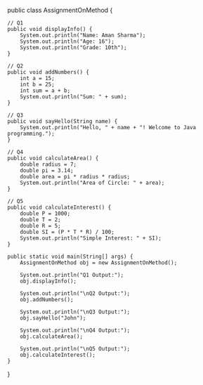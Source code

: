 public class AssignmentOnMethod {

    // Q1
    public void displayInfo() {
        System.out.println("Name: Aman Sharma");
        System.out.println("Age: 16");
        System.out.println("Grade: 10th");
    }

    // Q2
    public void addNumbers() {
        int a = 15;
        int b = 25;
        int sum = a + b;
        System.out.println("Sum: " + sum);
    }

    // Q3
    public void sayHello(String name) {
        System.out.println("Hello, " + name + "! Welcome to Java programming.");
    }

    // Q4
    public void calculateArea() {
        double radius = 7;
        double pi = 3.14;
        double area = pi * radius * radius;
        System.out.println("Area of Circle: " + area);
    }

    // Q5
    public void calculateInterest() {
        double P = 1000;
        double T = 2;
        double R = 5;
        double SI = (P * T * R) / 100;
        System.out.println("Simple Interest: " + SI);
    }

    public static void main(String[] args) {
        AssignmentOnMethod obj = new AssignmentOnMethod();

        System.out.println("Q1 Output:");
        obj.displayInfo();

        System.out.println("\nQ2 Output:");
        obj.addNumbers();

        System.out.println("\nQ3 Output:");
        obj.sayHello("John");

        System.out.println("\nQ4 Output:");
        obj.calculateArea();

        System.out.println("\nQ5 Output:");
        obj.calculateInterest();
    }
}
